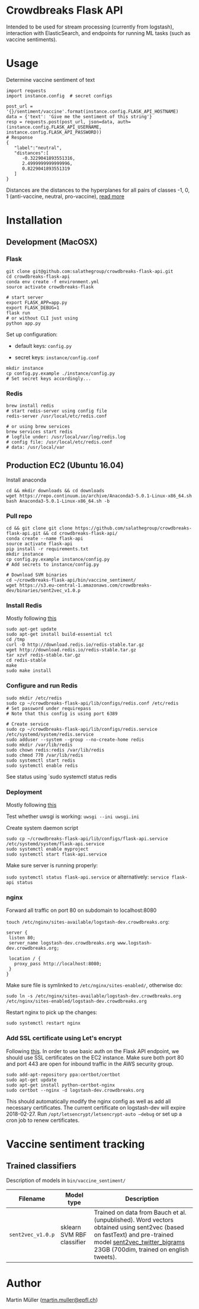 # Crowdbreaks Flask API 

Intended to be used for stream processing (currently from logstash), interaction with ElasticSearch, and endpoints for running ML tasks (such as vaccine sentiments).

# Usage
Determine vaccine sentiment of text
```
import requests
import instance.config  # secret configs

post_url = '{}/sentiment/vaccine'.format(instance.config.FLASK_API_HOSTNAME)
data = {'text': 'Give me the sentiment of this string'}
resp = requests.post(post_url, json=data, auth=(instance.config.FLASK_API_USERNAME, instance.config.FLASK_API_PASSWORD))
# Response
{  
   "label":"neutral",
   "distances":[  
      -0.3229041893551316,
      2.4999999999999996,
      0.8229041893551319
   ]
}
```
Distances are the distances to the hyperplanes for all pairs of classes -1, 0, 1 (anti-vaccine, neutral, pro-vaccine), [read more](http://scikit-learn.org/stable/modules/generated/sklearn.svm.SVC.html#sklearn.svm.SVC.decision_function)

# Installation
## Development (MacOSX)
### Flask
```
git clone git@github.com:salathegroup/crowdbreaks-flask-api.git
cd crowdbreaks-flask-api
conda env create -f environment.yml
source activate crowdbreaks-flask

# start server
export FLASK_APP=app.py
export FLASK_DEBUG=1
flask run
# or without CLI just using
python app.py
```
Set up configuration:

* default keys: `config.py`

* secret keys: `instance/config.conf`
```
mkdir instance
cp config.py.example ./instance/config.py
# Set secret keys accordingly...
```

### Redis

```
brew install redis
# start redis-server using config file 
redis-server /usr/local/etc/redis.conf

# or using brew services
brew services start redis
# logfile under: /usr/local/var/log/redis.log
# config file: /usr/local/etc/redis.conf
# data: /usr/local/var

```

## Production EC2 (Ubuntu 16.04)
Install anaconda
```
cd && mkdir downloads && cd downloads
wget https://repo.continuum.io/archive/Anaconda3-5.0.1-Linux-x86_64.sh
bash Anaconda3-5.0.1-Linux-x86_64.sh -b
```
### Pull repo
```
cd && git clone git clone https://github.com/salathegroup/crowdbreaks-flask-api.git && cd crowdbreaks-flask-api/
conda create --name flask-api
source activate flask-api
pip install -r requirements.txt
mkdir instance
cp config.py.example instance/config.py
# Add secrets to instance/config.py

# Download SVM binaries
cd ~/crowdbreaks-flask-api/bin/vaccine_sentiment/
wget https://s3.eu-central-1.amazonaws.com/crowdbreaks-dev/binaries/sent2vec_v1.0.p
``` 
### Install Redis
Mostly following [this](https://www.digitalocean.com/community/tutorials/how-to-install-and-configure-redis-on-ubuntu-16-04)
```
sudo apt-get update
sudo apt-get install build-essential tcl
cd /tmp
curl -O http://download.redis.io/redis-stable.tar.gz
wget http://download.redis.io/redis-stable.tar.gz
tar xzvf redis-stable.tar.gz
cd redis-stable
make
sudo make install
```
### Configure and run Redis
```
sudo mkdir /etc/redis
sudo cp ~/crowdbreaks-flask-api/lib/configs/redis.conf /etc/redis
# Set password under requirepass 
# Note that this config is using port 6389

# Create service
sudo cp ~/crowdbreaks-flask-api/lib/configs/redis.service /etc/systemd/system/redis.service
sudo adduser --system --group --no-create-home redis
sudo mkdir /var/lib/redis
sudo chown redis:redis /var/lib/redis
sudo chmod 770 /var/lib/redis
sudo systemctl start redis
sudo systemctl enable redis
```
See status using `sudo systemctl status redis


### Deployment
Mostly following [this](https://www.digitalocean.com/community/tutorials/how-to-serve-flask-applications-with-uwsgi-and-nginx-on-ubuntu-16-04)


Test whether uwsgi is working:
`uwsgi --ini uwsgi.ini`

Create system daemon script
```
sudo cp ~/crowdbreaks-flask-api/lib/configs/flask-api.service /etc/systemd/system/flask-api.service
sudo systemctl enable myproject
sudo systemctl start flask-api.service
```

Make sure server is running properly:

`sudo systemctl status flask-api.service` or alternatively: `service flask-api status`

### nginx
Forward all traffic on port 80 on subdomain to localhost:8080

`touch /etc/nginx/sites-available/logstash-dev.crowdbreaks.org`:
```
server { 
 listen 80;
 server_name logstash-dev.crowdbreaks.org www.logstash-dev.crowdbreaks.org;

 location / {
   proxy_pass http://localhost:8080;
 }
}
```
Make sure file is symlinked to `/etc/nginx/sites-enabled/`, otherwise do:

`sudo ln -s /etc/nginx/sites-available/logstash-dev.crowdbreaks.org  /etc/nginx/sites-enabled/logstash-dev.crowdbreaks.org`

Restart nginx to pick up the changes: 

`sudo systemctl restart nginx`

### Add SSL certificate using Let's encrypt
Following [this](https://www.digitalocean.com/community/tutorials/how-to-secure-nginx-with-let-s-encrypt-on-ubuntu-16-04).
In order to use basic auth on the Flask API endpoint, we should use SSL certificates on the EC2 instance. Make sure both port 80 and port 443 are open for inbound traffic in the AWS security group.
```
sudo add-apt-repository ppa:certbot/certbot
sudo apt-get update
sudo apt-get install python-certbot-nginx
sudo certbot --nginx -d logstash-dev.crowdbreaks.org
```
This should automatically modify the nginx config as well as add all necessary certificates. The current certificate on logstash-dev will expire 2018-02-27. Run `/opt/letsencrypt/letsencrypt-auto —debug` or set up a cron job to renew certificates.

# Vaccine sentiment tracking

## Trained classifiers
Description of models in `bin/vaccine_sentiment/` 


| Filename | Model type | Description |
| ------ | ------ | ------ |
| `sent2vec_v1.0.p` | sklearn SVM RBF classifier | Trained on data from Bauch et al. (unpublished). Word vectors obtained using sent2vec (based on fastText) and pre-trained model [sent2vec_twitter_bigrams](https://drive.google.com/open?id=0B6VhzidiLvjSeHI4cmdQdXpTRHc) 23GB (700dim, trained on english tweets). |


# Author
Martin Müller (martin.muller@epfl.ch)
